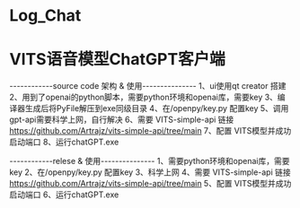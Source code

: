 # Log_Chat
# VITS语音模型ChatGPT客户端

------------source code 架构 & 使用---------------
1、ui使用qt creator 搭建
2、用到了openai的python脚本，需要python环境和openai库，需要key
3、编译器生成后将PyFile解压到exe同级目录
4、在/openpy/key.py 配置key
5、调用gpt-api需要科学上网，自行解决
6、需要 VITS-simple-api 链接 https://github.com/Artrajz/vits-simple-api/tree/main
7、配置 VITS模型并成功启动端口
8、运行chatGPT.exe

------------relese & 使用---------------
1、需要python环境和openai库，需要key
2、在/openpy/key.py 配置key
3、科学上网
4、需要 VITS-simple-api 链接 https://github.com/Artrajz/vits-simple-api/tree/main
5、配置 VITS模型并成功启动端口
6、运行chatGPT.exe

